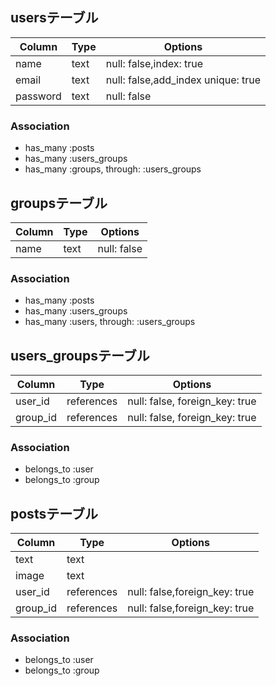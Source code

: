 ## usersテーブル
|Column|Type|Options|
|------|----|-------|
|name|text|null: false,index: true|
|email|text|null: false,add_index unique: true|
|password|text|null: false|
### Association
- has_many :posts
- has_many :users_groups
- has_many :groups, through: :users_groups

## groupsテーブル
|Column|Type|Options|
|------|----|-------|
|name|text|null: false|
### Association
- has_many :posts
- has_many :users_groups
- has_many :users, through: :users_groups

## users_groupsテーブル
|Column|Type|Options|
|------|----|-------|
|user_id|references|null: false, foreign_key: true|
|group_id|references|null: false, foreign_key: true|
### Association
- belongs_to :user
- belongs_to :group

## postsテーブル
|Column|Type|Options|
|------|----|-------|
|text|text||
|image|text||
|user_id|references|null: false,foreign_key: true|
|group_id|references|null: false,foreign_key: true|
### Association
- belongs_to :user
- belongs_to :group